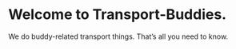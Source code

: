 # Welcome to Transport-Buddies. 
We do buddy-related transport things. That’s all you need to know.
